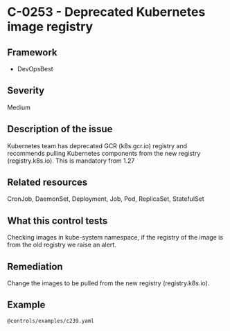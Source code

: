 # C-0253 - Deprecated Kubernetes image registry

## Framework
* DevOpsBest
 
## Severity
Medium

## Description of the issue
Kubernetes team has deprecated GCR (k8s.gcr.io) registry and recommends pulling Kubernetes components from the new registry (registry.k8s.io). This is mandatory from 1.27
 
## Related resources
CronJob, DaemonSet, Deployment, Job, Pod, ReplicaSet, StatefulSet
 
## What this control tests 
Checking images in kube-system namespace, if the registry of the image is from the old registry we raise an alert.
 
## Remediation
Change the images to be pulled from the new registry (registry.k8s.io).
 
## Example
```
@controls/examples/c239.yaml
```
